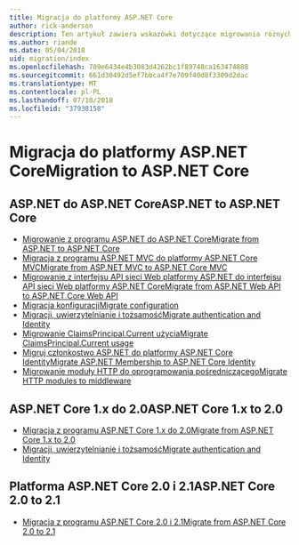 ```yaml
---
title: Migracja do platformy ASP.NET Core
author: rick-anderson
description: Ten artykuł zawiera wskazówki dotyczące migrowania różnych aspektów programu ASP.NET 4.x, ASP.NET Core.
ms.author: riande
ms.date: 05/04/2018
uid: migration/index
ms.openlocfilehash: 709e6434e4b3083d4262bc1f89748ca163474888
ms.sourcegitcommit: 661d30492d5ef7bbca4f7e709f40d8f3309d2dac
ms.translationtype: MT
ms.contentlocale: pl-PL
ms.lasthandoff: 07/10/2018
ms.locfileid: "37938158"
---
```

# <a name="migration-to-aspnet-core"></a><span data-ttu-id="fdfb8-103">Migracja do platformy ASP.NET Core</span><span class="sxs-lookup"><span data-stu-id="fdfb8-103">Migration to ASP.NET Core</span></span>

## <a name="aspnet-to-aspnet-core"></a><span data-ttu-id="fdfb8-104">ASP.NET do ASP.NET Core</span><span class="sxs-lookup"><span data-stu-id="fdfb8-104">ASP.NET to ASP.NET Core</span></span>

* [<span data-ttu-id="fdfb8-105">Migrowanie z programu ASP.NET do ASP.NET Core</span><span class="sxs-lookup"><span data-stu-id="fdfb8-105">Migrate from ASP.NET to ASP.NET Core</span></span>](xref:migration/proper-to-2x/index)
* [<span data-ttu-id="fdfb8-106">Migracja z programu ASP.NET MVC do platformy ASP.NET Core MVC</span><span class="sxs-lookup"><span data-stu-id="fdfb8-106">Migrate from ASP.NET MVC to ASP.NET Core MVC</span></span>](xref:migration/mvc)
* [<span data-ttu-id="fdfb8-107">Migrowanie z interfejsu API sieci Web platformy ASP.NET do interfejsu API sieci Web platformy ASP.NET Core</span><span class="sxs-lookup"><span data-stu-id="fdfb8-107">Migrate from ASP.NET Web API to ASP.NET Core Web API</span></span>](xref:migration/webapi)
* [<span data-ttu-id="fdfb8-108">Migracja konfiguracji</span><span class="sxs-lookup"><span data-stu-id="fdfb8-108">Migrate configuration</span></span>](xref:migration/configuration)
* [<span data-ttu-id="fdfb8-109">Migracji, uwierzytelnianie i tożsamość</span><span class="sxs-lookup"><span data-stu-id="fdfb8-109">Migrate authentication and Identity</span></span>](xref:migration/identity)
* [<span data-ttu-id="fdfb8-110">Migrowanie ClaimsPrincipal.Current użycia</span><span class="sxs-lookup"><span data-stu-id="fdfb8-110">Migrate ClaimsPrincipal.Current usage</span></span>](xref:migration/claimsprincipal-current)
* [<span data-ttu-id="fdfb8-111">Migruj członkostwo ASP.NET do platformy ASP.NET Core Identity</span><span class="sxs-lookup"><span data-stu-id="fdfb8-111">Migrate ASP.NET Membership to ASP.NET Core Identity</span></span>](xref:migration/proper-to-2x/membership-to-core-identity)
* [<span data-ttu-id="fdfb8-112">Migrowanie moduły HTTP do oprogramowania pośredniczącego</span><span class="sxs-lookup"><span data-stu-id="fdfb8-112">Migrate HTTP modules to middleware</span></span>](xref:migration/http-modules)

## <a name="aspnet-core-1x-to-20"></a><span data-ttu-id="fdfb8-113">ASP.NET Core 1.x do 2.0</span><span class="sxs-lookup"><span data-stu-id="fdfb8-113">ASP.NET Core 1.x to 2.0</span></span>

* [<span data-ttu-id="fdfb8-114">Migracja z programu ASP.NET Core 1.x do 2.0</span><span class="sxs-lookup"><span data-stu-id="fdfb8-114">Migrate from ASP.NET Core 1.x to 2.0</span></span>](xref:migration/1x-to-2x/index)
* [<span data-ttu-id="fdfb8-115">Migracji, uwierzytelnianie i tożsamość</span><span class="sxs-lookup"><span data-stu-id="fdfb8-115">Migrate authentication and Identity</span></span>](xref:migration/1x-to-2x/identity-2x)

## <a name="aspnet-core-20-to-21"></a><span data-ttu-id="fdfb8-116">Platforma ASP.NET Core 2.0 i 2.1</span><span class="sxs-lookup"><span data-stu-id="fdfb8-116">ASP.NET Core 2.0 to 2.1</span></span>

* [<span data-ttu-id="fdfb8-117">Migracja z programu ASP.NET Core 2.0 i 2.1</span><span class="sxs-lookup"><span data-stu-id="fdfb8-117">Migrate from ASP.NET Core 2.0 to 2.1</span></span>](xref:migration/20_21)
